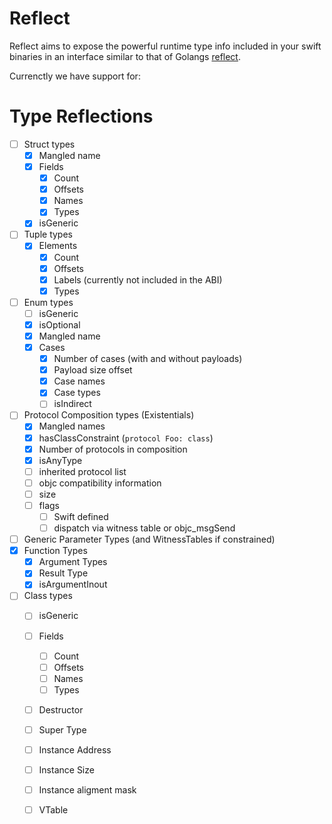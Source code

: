 # Reflect

Reflect aims to expose the powerful runtime type info included in your swift binaries in an interface similar to that of Golangs [reflect](https://golang.org/pkg/reflect/).

Currenctly we have support for:

# Type Reflections
- [ ] Struct types
    - [x] Mangled name
    - [x] Fields
        - [x] Count
        - [x] Offsets
        - [x] Names
        - [x] Types
    - [x] isGeneric
- [ ] Tuple types
    - [x] Elements
        - [x] Count
        - [x] Offsets
        - [x] Labels (currently not included in the ABI)
        - [x] Types
- [ ] Enum types
    - [ ] isGeneric
    - [x] isOptional
    - [x] Mangled name
    - [x] Cases
        - [x] Number of cases (with and without payloads)
        - [x] Payload size offset
        - [x] Case names
        - [x] Case types
        - [ ] isIndirect
- [ ] Protocol Composition types (Existentials)
    - [x] Mangled names
    - [x] hasClassConstraint (`protocol Foo: class`)
    - [x] Number of protocols in composition
    - [x] isAnyType
    - [ ] inherited protocol list
    - [ ] objc compatibility information
    - [ ] size
    - [ ] flags
        - [ ] Swift defined
        - [ ] dispatch via witness table or objc_msgSend
- [ ] Generic Parameter Types (and WitnessTables if constrained)
- [x] Function Types
    - [x] Argument Types
    - [x] Result Type
    - [x] isArgumentInout
- [ ] Class types
    - [ ] isGeneric
    - [ ] Fields
        - [ ] Count
        - [ ] Offsets
        - [ ] Names
        - [ ] Types
    - [ ] Destructor
    - [ ] Super Type
    - [ ] Instance Address
    - [ ] Instance Size
    - [ ] Instance aligment mask
    - [ ] VTable



